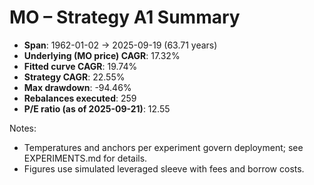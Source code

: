 # MO – Strategy A1 Summary

- **Span**: 1962-01-02 → 2025-09-19 (63.71 years)
- **Underlying (MO price) CAGR**: 17.32%
- **Fitted curve CAGR**: 19.74%
- **Strategy CAGR**: 22.55%
- **Max drawdown**: -94.46%
- **Rebalances executed**: 259
- **P/E ratio (as of 2025-09-21)**: 12.55

Notes:

- Temperatures and anchors per experiment govern deployment; see EXPERIMENTS.md for details.
- Figures use simulated leveraged sleeve with fees and borrow costs.

